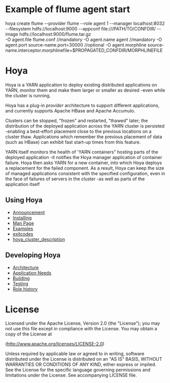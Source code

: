 <!---
  Licensed under the Apache License, Version 2.0 (the "License");
  you may not use this file except in compliance with the License.
  You may obtain a copy of the License at
  
   http://www.apache.org/licenses/LICENSE-2.0
  
  Unless required by applicable law or agreed to in writing, software
  distributed under the License is distributed on an "AS IS" BASIS,
  WITHOUT WARRANTIES OR CONDITIONS OF ANY KIND, either express or implied.
  See the License for the specific language governing permissions and
  limitations under the License. See accompanying LICENSE file.
-->

# Example of flume agent start
hoya create flume 
      --provider flume
      --role agent 1 
      --manager localhost:8032 
      --filesystem hdfs://localhost:9000 
      --appconf file:///PATH/TO/CONFDIR/ 
      --image hdfs://localhost:9000/flume.tar.gz  
      -O agent.file flume.conf //mandatory
      -O agent.name agent //mandatory
      -O agent.port source-name.port=30000 //optional
      -O agent.morphline source-name.interceptor.morphlinefile=$PROPAGATED_CONFDIR/MORPHLINEFILE

# Hoya


Hoya is a YARN application to deploy existing distributed applications on YARN, 
monitor them and make them larger or smaller as desired -even while 
the cluster is running.


Hoya has a plug-in *provider* architecture to support different applications,
and currently supports Apache HBase and Apache Accumulo.

Clusters can be stopped, "frozen" and restarted, "thawed" later; the distribution
of the deployed application across the YARN cluster is persisted -enabling
a best-effort placement close to the previous locations on a cluster thaw.
Applications which remember the previous placement of data (such as HBase)
can exhibit fast start-up times from this feature.

YARN itself monitors the health of 'YARN containers" hosting parts of 
the deployed application -it notifies the Hoya manager application of container
failure. Hoya then asks YARN for a new container, into which Hoya deploys
a replacement for the failed component. As a result, Hoya can keep the
size of managed applications consistent with the specified configuration, even
in the face of failures of servers in the cluster -as well as parts of the
application itself

## Using Hoya

* [Announcement](src/site/markdown/announcement.md)
* [Installing](src/site/markdown/installing.md)
* [Man Page](src/site/markdown/manpage.md)
* [Examples](src/site/markdown/examples.md)
* [exitcodes](src/site/markdown/exitcodes.md)
* [hoya_cluster_description](src/site/markdown/hoya_cluster_descriptions.md)

## Developing Hoya

* [Architecture](src/site/markdown/architecture.md)
* [Application Needs](src/site/markdown/app_needs.md)
* [Building](src/site/markdown/building.md)
* [Testing](src/site/markdown/testing.md)
* [Role history](src/site/markdown/rolehistory.md)

# License


  Licensed under the Apache License, Version 2.0 (the "License");
  you may not use this file except in compliance with the License.
  You may obtain a copy of the License at
  
   (http://www.apache.org/licenses/LICENSE-2.0)
  
  Unless required by applicable law or agreed to in writing, software
  distributed under the License is distributed on an "AS IS" BASIS,
  WITHOUT WARRANTIES OR CONDITIONS OF ANY KIND, either express or implied.
  See the License for the specific language governing permissions and
  limitations under the License. See accompanying LICENSE file.
